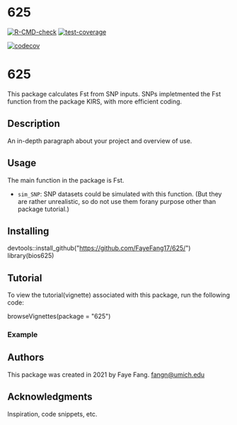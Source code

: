 # 625
 <!-- badges: start -->
  [![R-CMD-check](https://github.com/FayeFang17/625/workflows/R-CMD-check/badge.svg)](https://github.com/FayeFang17/625/actions)
  [![test-coverage](https://github.com/ninapomelo/MLR/actions/workflows/test-coverage.yaml/badge.svg)](https://github.com/ninapomelo/MLR/actions/workflows/test-coverage.yaml)

 [![codecov](https://codecov.io/gh/ninapomelo/MLR/branch/main/graph/badge.svg?token=G2Y14R6DG5)](https://codecov.io/gh/ninapomelo/MLR)

  
  <!-- badges: end -->
 
# 625

This package calculates Fst from SNP inputs. SNPs impletmented the Fst function from the package KIRS, with more efficient coding.

## Description

An in-depth paragraph about your project and overview of use.

## Usage

The main function in the package is Fst.

* `sim_SNP`: SNP datasets could be simulated with this function. (But they are rather unrealistic, so do not use them forany purpose other than package tutorial.)




## Installing

devtools::install_github("https://github.com/FayeFang17/625/")
library(bios625)

## Tutorial

To view the tutorial(vignette) associated with this package, run the following code:

browseVignettes(package = "625")

### Example


## Authors

This package was created in 2021 by Faye Fang.
fangn@umich.edu


## Acknowledgments

Inspiration, code snippets, etc.

